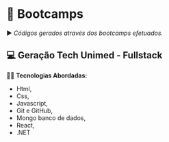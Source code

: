 # :book: Bootcamps
:arrow_forward: *Códigos gerados através dos bootcamps efetuados.* 

## :computer: Geração Tech Unimed - Fullstack

:woman_technologist: **Tecnologias Abordadas:** 

* Html, 
* Css, 
* Javascript, 
* Git e GitHub, 
* Mongo banco de dados, 
* React, 
* .NET



